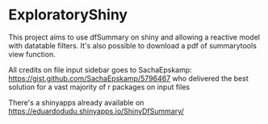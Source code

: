 # ExploratoryShiny

This project aims to use dfSummary on shiny and allowing a reactive model with datatable filters.
It's also possible to download a pdf of summarytools view function.

All credits on file input sidebar goes to SachaEpskamp: https://gist.github.com/SachaEpskamp/5796467 who delivered the best solution for a vast majority of r packages on input files

There's a shinyapps already available on https://eduardodudu.shinyapps.io/ShinyDfSummary/
